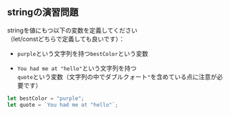 ## stringの演習問題

stringを値にもつ以下の変数を定義してください  
（let/constどちらで定義しても良いです）：  

- `purple`という文字列を持つ`bestColor`という変数

- `You had me at "hello"`という文字列を持つ  
`quote`という変数（文字列の中でダブルクォート`"`を含めている点に注意が必要です）

```js
let bestColor = "purple";
let quote = `You had me at "hello"`;
```
